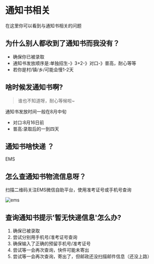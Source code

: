 # 通知书相关

在这里你可以看到与通知书相关的问题

## 为什么别人都收到了通知书而我没有？

* 确保你已被录取
* 通知书发放顺序是:单独招生-》3+2-》对口-》普高，耐心等等
* 若你是村/镇/乡/可能会慢1-2天

## 啥时候发通知书啊?

> 谁也不知道呀，耐心等候啦~

通知书发放时间一般在8月中旬

* 对口:8月16日前
* 普高:录取后的一到四天

## 通知书啥快递 ？

EMS

## 怎么查通知书物流信息呀？

扫描二维码关注EMS微信自助平台，使用准考证号或手机号查询

![ems](http://www.ems.com.cn/images/erweima.jpg)

## 查询通知书提示'暂无快递信息'怎么办?

1. 确保已被录取
2. 尝试分别用手机号/准考证号查询
3. 确保输入了正确的预留手机号/准考证号
4. 尝试等一会再次查询，快件可能未寄出
5. 尝试等一会再次查询，寄出了，但邮政还没扫描邮件信息（还没上路）